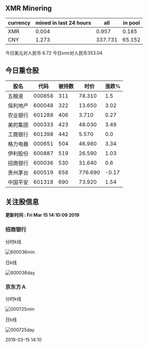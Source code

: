 ## XMR Minering

|currency|mined in last 24 hours|all|in pool|
|---|---|---|---|
|XMR|0.004|0.957|0.185|
|CNY|1.273|337.731|65.152|

今日美元对人民币 6.72	今日xmr对人民币353.04


## 今日重仓股 

|股名|代码|被持数|时价|涨跌%|
|---|---|---|---|---|
|五粮液|000858|311|78.310|1.5|
|保利地产|600048|322|13.650|3.02|
|农业银行|601288|406|3.710|0.27|
|美的集团|000333|423|48.030|3.49|
|工商银行|601398|442|5.570|0.0|
|格力电器|000651|504|46.980|3.34|
|伊利股份|600887|519|26.590|1.03|
|招商银行|600036|530|31.640|0.6|
|贵州茅台|600519|658|776.690|-0.17|
|中国平安|601318|690|73.920|1.54|

## 关注股信息
**更新时间 : Fri Mar 15 14:10:09 2019**
### 招商银行 
分时k线

![600036min](http://image.sinajs.cn/newchart/min/n/sh600036.gif)

日k线

![600036day](http://image.sinajs.cn/newchart/daily/n/sh600036.gif)

### 京东方Ａ 
分时k线

![000725min](http://image.sinajs.cn/newchart/min/n/sz000725.gif)

日k线

![000725day](http://image.sinajs.cn/newchart/daily/n/sz000725.gif)

2019-03-15 14:10